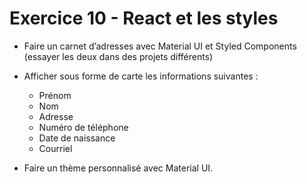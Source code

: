 # Exercice 10 - React et les styles  

- Faire un carnet d’adresses avec Material UI et Styled Components (essayer les deux dans des projets différents)  
- Afficher sous forme de carte les informations suivantes :  
    - Prénom  
    - Nom  
    - Adresse  
    - Numéro de téléphone  
    - Date de naissance  
    - Courriel  

- Faire un thème personnalisé avec Material UI.  

